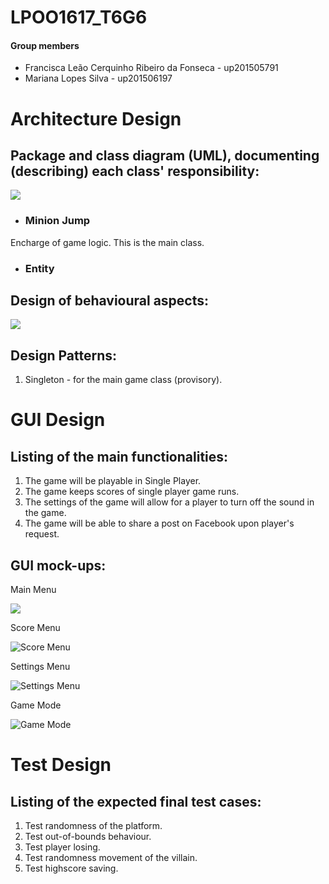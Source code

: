# LPOO1617_T6G6

#### Group members

- Francisca Leão Cerquinho Ribeiro da Fonseca - up201505791
- Mariana Lopes Silva - up201506197

# Architecture Design

## Package and class diagram (UML), documenting (describing) each class' responsibility:
![](https://cloud.githubusercontent.com/assets/22794956/25520109/933d085c-2bf2-11e7-935c-415f296f68ed.png)

- ### Minion Jump
Encharge of game logic. This is the main class.
- ### Entity



## Design of behavioural aspects:
![](https://cloud.githubusercontent.com/assets/22794956/25520108/933c2752-2bf2-11e7-969d-e11f7be1f61e.png)
## Design Patterns:
1. Singleton - for the main game class (provisory).

# GUI Design
## Listing of the main functionalities:
1. The game will be playable in Single Player.
2. The game keeps scores of single player game runs.
3. The settings of the game will allow for a player to turn off the sound in the game.
4. The game will be able to share a post on Facebook upon player's request.
## GUI mock-ups:
<p>
Main Menu

![](https://cloud.githubusercontent.com/assets/22835568/25439439/59d48f04-2a94-11e7-92d7-6bc9f04f4fe6.png)
<p>
Score Menu

![](https://cloud.githubusercontent.com/assets/22835568/25439436/59d218c8-2a94-11e7-8cca-ce23ede19b0b.png "Score Menu")
<p>
Settings Menu

![](https://cloud.githubusercontent.com/assets/22835568/25439437/59d26076-2a94-11e7-93dc-c7ea62c072fb.png "Settings Menu")
<p>
Game Mode

![](https://cloud.githubusercontent.com/assets/22835568/25439438/59d41e52-2a94-11e7-8ede-7ec5f65f76a0.png "Game Mode")

# Test Design
## Listing of the expected final test cases:
1. Test randomness of the platform.
2. Test out-of-bounds behaviour.
3. Test player losing.
4. Test randomness movement of the villain.
5. Test highscore saving.
